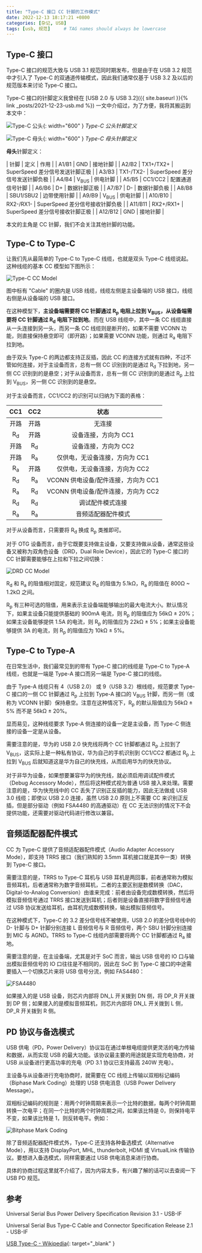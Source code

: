 ```yaml
---
title: "Type-C 接口 CC 针脚的工作模式"
date: 2022-12-13 18:17:21 +0800
categories: [杂记, USB]
tags: [usb, 规范]     # TAG names should always be lowercase
---
```


## Type-C 接口

Type-C 接口的规范大致与 USB 3.1 规范同时期发布，但是由于在 USB 3.2 规范中才引入了 Type-C 的双通道传输模式，因此我们通常仅基于 USB 3.2 及以后的规范版本来讨论 Type-C 接口。

Type-C 接口的针脚定义我曾经在 [USB 2.0 与 USB 3.2]({{ site.baseurl }}{% link _posts/2021-12-23-usb.md %}) 一文中介绍过，为了方便，我将其搬运到本文中：

![Type-C 公头](/assets/img/usb/USB_Type-C_plug_pinout.svg){: width="600" }
_Type-C 公头针脚定义_

![Type-C 母头](/assets/img/usb/USB_Type-C_Receptacle_Pinout.svg){: width="600" }
_Type-C 母头针脚定义_

**母头**针脚定义：

| 针脚 | 定义 | 作用 |
| A1/B1 | GND | 接地针脚 |
| A2/B2 | TX1+/TX2+ | SuperSpeed 差分信号发送针脚正极 |
| A3/B3 | TX1-/TX2- | SuperSpeed 差分信号发送针脚负极 |
| A4/B4 | V<sub>BUS</sub> | 供电针脚 |
| A5/B5 | CC1/CC2 | 配置通道信号针脚 |
| A6/B6 | D+ | 数据针脚正极 |
| A7/B7 | D- | 数据针脚负极 |
| A8/B8 | SBU1/SBU2 | 边带使用针脚 |
| A9/B9 | V<sub>BUS</sub> | 供电针脚 |
| A10/B10 | RX2-/RX1- | SuperSpeed 差分信号接收针脚负极 |
| A11/B11 | RX2+/RX1+ | SuperSpeed 差分信号接收针脚正极 |
| A12/B12 | GND | 接地针脚 |

本文的主角是 CC 针脚，我们不会关注其他针脚的功能。

## Type-C to Type-C

让我们先从最简单的 Type-C to Type-C 线缆，也就是双头 Type-C 线缆说起。这种线缆的基本 CC 模型如下图所示：

![Type-C CC Model](/assets/img/usb/Type-C_CC_model.png)

图中标有 "Cable" 的圈内是 USB 线缆，线缆左侧是主设备端的 USB 接口，线缆右侧是从设备端的 USB 接口。

在这种模型下，**主设备端需要将 CC 针脚通过 R<sub>p</sub> 电阻上拉到 V<sub>BUS</sub>，从设备端需要将 CC 针脚通过 R<sub>d</sub> 电阻下拉到地**。而在 USB 线缆中，其中一条 CC 线缆直接从一头连接到另一头，而另一条 CC 线缆则是断开的，如果不需要 VCONN 功能，则直接保持悬空即可（即开路）；如果需要 VCONN 功能，则通过 R<sub>a</sub> 电阻下拉到地。

由于双头 Type-C 的两边都支持正反插，因此 CC 的连接方式就有四种，不过不管如何连接，对于主设备而言，总有一侧 CC 识别到的是通过 R<sub>d</sub> 下拉到地，另一侧 CC 识别到的是悬空；对于从设备而言，总有一侧 CC 识别到的是通过 R<sub>p</sub> 上拉到 V<sub>BUS</sub>，另一侧 CC 识别到的是悬空。

对于主设备而言，CC1/CC2 的识别可以归纳为下面的表格：

| CC1 | CC2 | 状态 |
| :-: | :-: | :-: |
| 开路 | 开路 | 无连接 |
| R<sub>d</sub> | 开路 | 设备连接，方向为 CC1 |
| 开路 | R<sub>d</sub> | 设备连接，方向为 CC2 |
| 开路 | R<sub>a</sub> | 仅供电，无设备连接，方向为 CC1 |
| R<sub>a</sub> | 开路 | 仅供电，无设备连接，方向为 CC2 |
| R<sub>d</sub> | R<sub>a</sub> | VCONN 供电设备/配件连接，方向为 CC1 |
| R<sub>a</sub> | R<sub>d</sub> | VCONN 供电设备/配件连接，方向为 CC2 |
| R<sub>d</sub> | R<sub>d</sub> | 调试配件模式连接 |
| R<sub>a</sub> | R<sub>a</sub> | 音频适配器配件模式 |

对于从设备而言，只需要将 R<sub>d</sub> 换成 R<sub>p</sub> 类推即可。

对于 OTG 设备而言，由于它既要支持做主设备，又要支持做从设备，通常这些设备又被称为双角色设备（DRD，Dual Role Device），因此它的 Type-C 接口的 CC 针脚需要能够在上拉和下拉之间切换：

![DRD CC Model](/assets/img/usb/DRD_CC_model.png)

R<sub>d</sub> 和 R<sub>a</sub> 的阻值相对固定，规范建议 R<sub>d</sub> 的阻值为 5.1kΩ，R<sub>a</sub> 的阻值在 800Ω ~ 1.2kΩ 之间。

R<sub>p</sub> 有三种可选的阻值，用来表示主设备端能够输出的最大电流大小。默认情况下，如果主设备只能提供基础的 900mA 电流，则 R<sub>p</sub> 的阻值应为 56kΩ ± 20%；如果主设备能够提供 1.5A 的电流，则 R<sub>p</sub> 的阻值应为 22kΩ ± 5%；如果主设备能够提供 3A 的电流，则 R<sub>p</sub> 的阻值应为 10kΩ ± 5%。

## Type-C to Type-A

在日常生活中，我们最常见到的带有 Type-C 接口的线缆是 Type-C to Type-A 线缆，也就是一端是 Type-A 接口而另一端是 Type-C 接口的线缆。

由于 Type-A 线缆只有 4（USB 2.0） 或 9（USB 3.2）根线缆，规范要求 Type-C 接口的一侧 CC 针脚通过 R<sub>p</sub> 上拉到 Type-A 接口的 V<sub>BUS</sub> 针脚，而另一侧（或称为 VCONN 针脚）保持悬空。注意在这种情况下，R<sub>p</sub> 的默认阻值应为 56kΩ ± 5% 而不是 56kΩ ± 20%。

显而易见，这种线缆要求 Type-A 侧连接的设备一定是主设备，而 Type-C 侧连接的设备一定是从设备。

需要注意的是，华为的 USB 2.0 快充线将两个 CC 针脚都通过 R<sub>p</sub> 上拉到了 V<sub>BUS</sub>，这实际上是一种私有协议，华为自己的手机识别到 CC1/CC2 都通过 R<sub>p</sub> 上拉到 V<sub>BUS</sub> 后就知道这是华为自己的快充线，从而启用华为的快充协议。

对于非华为设备，如果想要兼容华为的快充线，就必须启用调试配件模式（Debug Accessory Mode），然后将这种模式视为普通 USB 接入来处理。需要注意的是，华为快充线中的 CC 丢失了识别正反插的能力，因此无法做成 USB 3.0 线缆；即使以 USB 2.0 连接，虽然 USB 2.0 原则上不需要 CC 来识别正反插，但是部分驱动（例如 FSA4480 的高通驱动）在 CC 无法识别的情况下不会提供功能，还需要对驱动代码进行修改以兼容。

## 音频适配器配件模式

CC 为 Type-C 提供了音频适配器配件模式（Audio Adapter Accessory Mode），即支持 TRRS 接口（我们熟知的 3.5mm 耳机接口就是其中一类）转换到 Type-C 接口。

需要注意的是，TRRS to Type-C 耳机与 USB 耳机是两回事，前者通常称为模拟音频耳机，后者通常称为数字音频耳机，二者的主要区别是数模转换（DAC，Digital-to-Analog Conversion）由谁来完成：前者由设备完成数模转换，然后将模拟音频信号通过 TRRS 接口发送到耳机；后者则是设备直接将数字音频信号通过 USB 协议发送给耳机，由耳机完成数模转换，输出模拟音频信号。

在这种模式下，Type-C 的 3.2 差分信号线不被使用，USB 2.0 的差分信号线中的 D- 针脚与 D+ 针脚分别连接 L 音频信号与 R 音频信号，两个 SBU 针脚分别连接到 MIC 与 AGND。TRRS to Type-C 线缆内部需要将两个 CC 针脚都通过 R<sub>a</sub> 接地。

需要注意的是，在主设备端，尤其是对于 SoC 而言，输出 USB 信号的 IO 口与输出模拟音频信号的 IO 口往往是不相同的，因此在 SoC 到 Type-C 接口的中途需要插入一个切换芯片来将 USB 信号分流，例如 FAS4480：

![FSA4480](/assets/img/usb/FSA4480.png)

如果接入的是 USB 设备，则芯片内部将 DN_L 开关拨到 DN 侧，将 DP_R 开关拨到 DP 侧；如果接入的是模拟音频耳机，则芯片内部将 DN_L 开关拨到 L 侧，DP_R 开关拨到 R 侧。

## PD 协议与备选模式

USB 供电（PD，Power Delivery）协议旨在通过单根电缆提供更灵活的电力传输和数据，从而实现 USB 的最大功能。该协议最主要的用途就是实现充电协商，对 USB 从设备进行更高功率的充电（PD 3.1 协议已支持最高 240W 充电）。

主设备与从设备进行充电协商时，就需要在 CC 线缆上传输以双相标记编码（Biphase Mark Coding）处理的 USB 供电消息（USB Power Delivery Message）。

双相标记编码的规则是：用两个时钟周期来表示一个比特的数据，每两个时钟周期转换一次电平；在同一个比特的两个时钟周期之间，如果该比特是 0，则保持电平不变，如果该比特是 1，则反转电平。例如：

![Bitphase Mark Coding](/assets/img/usb/Biphase_mark_coding.png)

除了音频适配器配件模式外，Type-C 还支持各种备选模式（Alternative Mode），用以支持 DisplayPort, MHL, thunderbolt, HDMI 或 VirtualLink 传输协议。要想进入备选模式，同样需要通过 USB 供电消息来进行协商。

具体的协商过程这里就不介绍了，因为内容太多，有兴趣了解的话可以去查阅一下 USB PD 规范。

## 参考

Universal Serial Bus Power Delivery Specification Revision 3.1 - USB-IF

Universal Serial Bus Type-C Cable and Connector Specification Release 2.1 - USB-IF

[USB Type-C - Wikipedia](https://en.wikipedia.org/wiki/USB-C){: target="_blank" }

